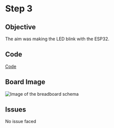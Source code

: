 # Step 3

## Objective

The aim was making the LED blink with the ESP32.

## Code

[Code](https://github.com/SlyAdrian/IoT-Efrei-2020-labs/blob/main/lab4/steps/step3/step3.ino)

## Board Image

![Image of the breadboard schema](https://github.com/SlyAdrian/IoT-Efrei-2020-labs/blob/main/lab4/report/step3/20201208_102034.jpg)

## Issues 

No issue faced
